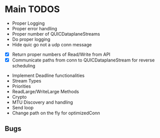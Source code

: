 # Main TODOS

- Proper Logging
- Proper error handling
- Proper number of QUICDataplaneStreams
- Do proper logging
- Hide quic go not a udp conn message
- [x] Return proper numbers of Read/Write from API
- [x] Communicate paths from conn to QUICDataplaneStream for reverse scheduling
- Implement Deadline functionalities
- Stream Types
- Priorities
- ReadLarge/WriteLarge Methods
- Crypto
- MTU Discovery and handling
- Send loop
- Change path on the fly for optimizedConn

## Bugs